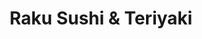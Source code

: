 ---
layout: place
title: "Raku Sushi & Teriyaki"
permalink: /california/santa-ana/raku-sushi-teriyaki.html
stateAbbr: CA
stateName: California
cityName: Santa Ana
seo:
  name: "Raku Sushi & Teriyaki"
  type: Restaurant
  links: https://ramenmura.us/
description: "Raku Sushi & Teriyaki serves delicious sushi in Santa Ana, California. Try fresh Japanese dishes for a great dining experience. Available for takeout, delivery, lunch, and dinner."
place_id: ChIJb6T5E6nf3IARXFMMXvtHPgA
photos:
  - name: >-
      places/ChIJb6T5E6nf3IARXFMMXvtHPgA/photos/AeeoHcLGMyCUiairdSQ4jYpM4vfrnFSJ8yShDFwUEpd1wL_kQyOUMp8BzFoDKLm_u9V676Y2tFCWBXKMDqqgIHPnPDppCb_HOAsG9Q8LqlMpjEnDoMqnOFWzzOgRc9dRnkF5ErZ-PJd7BCpimCe4DQ9kyy7zBvsehKpP6FaK2TaF2J8EwTn0WwnhWgcaXx7PEjVu-teYFs_J1royH25gCIeP1W8xE1fWzo7K1hESxSEC1IvobqCcFEXOQpLHNWuc0EI4xgz-zoFLtx-hQDQCuw-DSsgmhOWFTgtwkbg-yjqqHVUlL2i3KQsNoaUcMwu6X3jHX743j8Fmw7DDX2IaHr1khljDhTKN0_8lU9BKIe2Blwm4SNxU3g1lPM9K7vZGhoIKgTuFlF4F2mAhqRuLiil_5k_7tyZfy-A6WZsuZVx8CEA
    widthPx: 4032
    heightPx: 3024
    authorAttributions:
      - displayName: James Li
        uri: https://maps.google.com/maps/contrib/107584390553799801997
        photoUri: >-
          https://lh3.googleusercontent.com/a-/ALV-UjV1JDK5NdUTCkv347XfIJQkxA1Juy3Swv_2mDOc4TfVS0YhACGENg=s100-p-k-no-mo
    flagContentUri: >-
      https://www.google.com/local/imagery/report/?cb_client=maps_api_places.places_api&image_key=!1e10!2sCIHM0ogKEICAgICHnJX5DA&hl=en-US
    googleMapsUri: >-
      https://www.google.com/maps/place//data=!3m4!1e2!3m2!1sCIHM0ogKEICAgICHnJX5DA!2e10!4m2!3m1!1s0x80dcdfa913f9a46f:0x3e47fb5e0c535c
  - name: >-
      places/ChIJb6T5E6nf3IARXFMMXvtHPgA/photos/AeeoHcK7oTTvVe83RQ9vhck_QIcfDwYtQIwNPWA5Prlxu5UzEwrAr-Ye-xCfdIYwvkfGBV9LYp_4TcZT5q4O4Zs2mC3D4d0owdLY0Ntus2tIelOcfvzhx1DkvKRS1O3uPiw4Diok-2muFcSzp1a_7qKeAxLMp1R1qRZG_rsM9yXE0Ocb5uHBDNUDj9F38vC4NGzaGxX4uBhea1EAfttf5UC7nQJ1zU9BNfnF07ua2Cq09e2nsY_HibVbzbGNejttR-qdDsu4se0lJw9ui_YBOm2orbJ4hvA4LMS9-e13A4-hUYnY25WJpnjA5bmFN-HVyJ-1u7Ww7EDaqDYUKLBhfrwzRi7qoti_AvoVCIUfqqgMG3ABpKBttYjwiwst1XP146rpMwWMaODummIaXtFse31t5rcbQO5ma4NHb8o01_QnhLgnaYHn
    widthPx: 4032
    heightPx: 3024
    authorAttributions:
      - displayName: Ben Treves
        uri: https://maps.google.com/maps/contrib/115871869925147657914
        photoUri: >-
          https://lh3.googleusercontent.com/a-/ALV-UjX1-uwosFm0T1EQ16_tdUrz22vCDTRBeyJJDufRhPCb_C7qTOLKRw=s100-p-k-no-mo
    flagContentUri: >-
      https://www.google.com/local/imagery/report/?cb_client=maps_api_places.places_api&image_key=!1e10!2sCIHM0ogKEICAgICHzJzuxgE&hl=en-US
    googleMapsUri: >-
      https://www.google.com/maps/place//data=!3m4!1e2!3m2!1sCIHM0ogKEICAgICHzJzuxgE!2e10!4m2!3m1!1s0x80dcdfa913f9a46f:0x3e47fb5e0c535c
  - name: >-
      places/ChIJb6T5E6nf3IARXFMMXvtHPgA/photos/AeeoHcJm1pg87262APoyxpDRKZVIG2aTmYoIT79TrvU-PxudFSzD_I3rxjngJ9jjEpYpv8TUBfh_7YqA2lKUvJEybBmRU-zoMdQpq3tTjZN_dI5bYhlyRSe87ulwaWY-Hshsh4GGEdQxtC5QzHjKXLsCHjGuc_0zAyhR45atJ5Ct1Y4S1lwPMF5djyDAf9Dj8PKDUu-XlrEQRBeQt6xLZ0KyU6FrBjJ6dzrbo63HDNwum3m-v_mext4iSbYO7Xf4J1TXPQuL_0cQIet2T-xfvSssU8tquQiu6KVNlM6FQIOT2rxbCW99kqovkkgMWJjgT5MdA2npkMpU4YP8_k3EJA-hO440LfEQhI4XhqTkuoOStwJVeOB2giPJVg7XEVgfBzpwsADXhnjZ9Ic4uIBBXLB82RJOdeJaJKZlTHMYQ9HSjHk
    widthPx: 4032
    heightPx: 3024
    authorAttributions:
      - displayName: Ben Treves
        uri: https://maps.google.com/maps/contrib/115871869925147657914
        photoUri: >-
          https://lh3.googleusercontent.com/a-/ALV-UjX1-uwosFm0T1EQ16_tdUrz22vCDTRBeyJJDufRhPCb_C7qTOLKRw=s100-p-k-no-mo
    flagContentUri: >-
      https://www.google.com/local/imagery/report/?cb_client=maps_api_places.places_api&image_key=!1e10!2sCIHM0ogKEICAgICHzJy6Ug&hl=en-US
    googleMapsUri: >-
      https://www.google.com/maps/place//data=!3m4!1e2!3m2!1sCIHM0ogKEICAgICHzJy6Ug!2e10!4m2!3m1!1s0x80dcdfa913f9a46f:0x3e47fb5e0c535c
  - name: >-
      places/ChIJb6T5E6nf3IARXFMMXvtHPgA/photos/AeeoHcKI7VuuBjCbM9yxSglLioSb1WfMoSRQowC_TIfnzHiw5_fUqcuxIBZorAC3H3w3OuqR2HSiP_zQvi2R6evff1eF8yvcj-CyOPu6YD6b9G5KIXJ33Hy2VZdYW1MZdvuy2KhlFc1g4VBaUXNdk3Ywvb-60cPZ7FCvLmjLNfo5-EoVrY6vTCmbIiJXIpEfeEvzqX-PX7_hGZ5AVgnJKPvTo4Ut9b4YU3LXeCmb-Wu1N7uaF2DqIj9SyL3qGiCtZASBwM9DYidybvUdF4Zf1E4Y1OoHL54hwIaRNiynI28_ZnAxTYRGq1JnBq2JavHa0Nq2L07iuDMzuRK1fY4NzYKDcfh_FfZzQrPr0--x9BhRLukXoGr-hSppZBqqkkeC2nEGKi1lLHj-mDYU5-YliqCKH61QtDgWhbVk5GqDDMviraB-Xg0
    widthPx: 4800
    heightPx: 3600
    authorAttributions:
      - displayName: Michele Karl
        uri: https://maps.google.com/maps/contrib/115521366866124860534
        photoUri: >-
          https://lh3.googleusercontent.com/a-/ALV-UjWV7ecKUKzmCAOJZCDij_8MjSaGUaPFbzSrvWnkTF1W5Iqr4qre=s100-p-k-no-mo
    flagContentUri: >-
      https://www.google.com/local/imagery/report/?cb_client=maps_api_places.places_api&image_key=!1e10!2sCIHM0ogKEICAgIDVraPFnAE&hl=en-US
    googleMapsUri: >-
      https://www.google.com/maps/place//data=!3m4!1e2!3m2!1sCIHM0ogKEICAgIDVraPFnAE!2e10!4m2!3m1!1s0x80dcdfa913f9a46f:0x3e47fb5e0c535c
  - name: >-
      places/ChIJb6T5E6nf3IARXFMMXvtHPgA/photos/AeeoHcJGsJxJF1yc-JMCa2UBT012NnTS1vc08VmdBaye1AW37NdZOZk0GZyrY7O4q0kCZewKFBNfOmT30_986wjo6qTaqWl_j7Jo8LofIn0k74H3MxqPU1dfKMmjfBtX9gioJlWypF_KNRokgUSMTKswbCU0MOOj3FPPUoc2V2YlU4RJbx9fRI1sj1g6P78DH3bVUZnIAU3FUO3lZQqN6C6a4mS1gIbh1qdNBz128ym1Al8m7cVXbcK3f4D4FPNdLVhepkGuM2_oN3m4HeE5zxmfkOnPeDHfe-qLm9Kpzb4RDXWRL495ZnnYh_2Bb5jMmfF3gzYlshCegvuBjhcNZoN8s_wL76p7vjjA6qPNWfnekFc4V3k0MTl-ohUTZO_q8yamso8DrhwgMhTCjBb7NsCsODilD6IBbNvrs1ICsXFFVYQ
    widthPx: 3024
    heightPx: 4032
    authorAttributions:
      - displayName: Greg P
        uri: https://maps.google.com/maps/contrib/104879958104125769441
        photoUri: >-
          https://lh3.googleusercontent.com/a/ACg8ocIhdBHd2L25V9Wwamy8eftaTiuAijYqv0dqjxU7LGLPT2feCg=s100-p-k-no-mo
    flagContentUri: >-
      https://www.google.com/local/imagery/report/?cb_client=maps_api_places.places_api&image_key=!1e10!2sCIHM0ogKEICAgIDr6NHTYA&hl=en-US
    googleMapsUri: >-
      https://www.google.com/maps/place//data=!3m4!1e2!3m2!1sCIHM0ogKEICAgIDr6NHTYA!2e10!4m2!3m1!1s0x80dcdfa913f9a46f:0x3e47fb5e0c535c
  - name: >-
      places/ChIJb6T5E6nf3IARXFMMXvtHPgA/photos/AeeoHcLhpXvYSdX3pZJave4aTWvJ8LdMYIUy9hiaAVE9FAxWtzK2VYVEYXnltPdLRPMgkRg8EEM3ETGdinOyDfGPQiH0P9_5M3794CTfaFcwCcANxEIoF_ktMl91rRaU04Koy8BbZKjxjxRwREk1e-WW7z--kCieoxGpHHgb3Rx9wYHrjwv7039wU6_YfLUcpMDworycJ2YQVZ2KtZKv3EE7zbaI4R2WC20eCat2oCN_V18Oy6_JRtdJFK-DjuuKGuIW6HnufnlpJ7lWQjU6R8Hfc4ahA_RtLKjpb1mnbETcyF4wPycer_fYscsXBjonkOlNWiLFkRYAoRK8A43927GHAF6rUPT8FjYBHvajkd8WzXw1sg5JUbFIi77XJ0nsrMeTgpcQ-qVoKf0OACjoAoHYxIWa5rWsBLMl4f03TVYyHPwF2qIe
    widthPx: 3024
    heightPx: 4032
    authorAttributions:
      - displayName: Thaoブロング
        uri: https://maps.google.com/maps/contrib/101177615975318680588
        photoUri: >-
          https://lh3.googleusercontent.com/a-/ALV-UjXJmdB7gpcw69MflyjJKieMMPrO3veCiIdTD2H6ZxVaplmCvSP2=s100-p-k-no-mo
    flagContentUri: >-
      https://www.google.com/local/imagery/report/?cb_client=maps_api_places.places_api&image_key=!1e10!2sCIHM0ogKEICAgIDllvzgrAE&hl=en-US
    googleMapsUri: >-
      https://www.google.com/maps/place//data=!3m4!1e2!3m2!1sCIHM0ogKEICAgIDllvzgrAE!2e10!4m2!3m1!1s0x80dcdfa913f9a46f:0x3e47fb5e0c535c
  - name: >-
      places/ChIJb6T5E6nf3IARXFMMXvtHPgA/photos/AeeoHcIHoNjQbkTRzocc25dwbG3tgYMb4JYlskvVNaKj9svZqXJE3cYTYFuXGw50xBTT9_9l5im_uh7OCZVzTcWR73VDeTVopIEqtK_ep98jRlscB4OVNlrO-KWJQDfiw6xvT2WNa10imcEbjmDsCzgcYl0zPKpmSUjnPGRT4PgiB-j09FzA4UuBXi_WxpH5k6SfgVi1l7aPyzED2orj9l8-8jnX3R-Ga5nwyTzNau53UgEPRyetDysAF6RvQu4pttS3Xhre4WBKCDnwUd1ia3j2XPYcd2cR_wjQT8q64oxKuwhZUmxvXWfwBeuhL4CMeETjv2rDTJNzSWQWJPhD6Y35zw6sa37Rbuc4jOPo7wPeFZ2sJaASmS508emuozPZ4QLNLLodWQVw1AKb8P7-XQyJjKQD3NmE2r2qkqpCFSxNUvV5sSA
    widthPx: 4000
    heightPx: 1844
    authorAttributions:
      - displayName: THE GLAMOROUS VISUAL
        uri: https://maps.google.com/maps/contrib/104007375265593708962
        photoUri: >-
          https://lh3.googleusercontent.com/a-/ALV-UjW4QjHsGVIn_F0J70I3OANOsyZgTtlxHS-sABlVB-UwDpmYL5Zi=s100-p-k-no-mo
    flagContentUri: >-
      https://www.google.com/local/imagery/report/?cb_client=maps_api_places.places_api&image_key=!1e10!2sCIHM0ogKEICAgICR04HlgwE&hl=en-US
    googleMapsUri: >-
      https://www.google.com/maps/place//data=!3m4!1e2!3m2!1sCIHM0ogKEICAgICR04HlgwE!2e10!4m2!3m1!1s0x80dcdfa913f9a46f:0x3e47fb5e0c535c
  - name: >-
      places/ChIJb6T5E6nf3IARXFMMXvtHPgA/photos/AeeoHcJGvaRc_n0Xm_67pAcY8KuF8QxJ4OYmkHZBjdZPpKtTqKU9OuXYtDsEGRXCdSm2_knW_HgFlPxaciq2H5jD3gjHsKKZmt6GJb8Dw3dt-ZCISytiFJqbjBkBxXJOFJtz_B6hEGu6eO8vO3kc5Um4nhl40CfK_9RWXaYkwwIzaZ9g-zkqx1DSVB7g4oJqgX5bPOpzByoBNGMaOK0zC0P70kav0ddevSNn-qnwXzh4llw3XZppaX0TLLfqmcwtLYPz39Q_Yd_kWQe2KVftMPSnELta1KbtwsuYciNG8TcH8bbRN64ZIrtNnkO0vBThdzSUfF4JnNzi0pq4BZthkikWpiEm0MQSTuWI05IxWYYuda5vufaK2oEje9fSl0keV24ie8GZb0bLLTPCiiGl55mpGEDwtktW1KSLtenqa1YyuF0
    widthPx: 3024
    heightPx: 4032
    authorAttributions:
      - displayName: Ben Treves
        uri: https://maps.google.com/maps/contrib/115871869925147657914
        photoUri: >-
          https://lh3.googleusercontent.com/a-/ALV-UjX1-uwosFm0T1EQ16_tdUrz22vCDTRBeyJJDufRhPCb_C7qTOLKRw=s100-p-k-no-mo
    flagContentUri: >-
      https://www.google.com/local/imagery/report/?cb_client=maps_api_places.places_api&image_key=!1e10!2sCIHM0ogKEICAgICHzJzuag&hl=en-US
    googleMapsUri: >-
      https://www.google.com/maps/place//data=!3m4!1e2!3m2!1sCIHM0ogKEICAgICHzJzuag!2e10!4m2!3m1!1s0x80dcdfa913f9a46f:0x3e47fb5e0c535c
  - name: >-
      places/ChIJb6T5E6nf3IARXFMMXvtHPgA/photos/AeeoHcI5df7TyE_FhIY6QwW2CEVtySjRCP8XnL-peRP9yU0GYwG0hFnkVVFDnUoDtqg36STER9WGmDdotAJ9O3_aJX8HWEsg_7xmv2n-audcQynp-Cf8AuQIZOdFA-RbOYrN8Xz34JZtl_9nz-yW1gQPb9jUVkmrxW0jERstTC4i8s8LrpxLN5xqAO_AEuI3xQ8VcoHYL7k-QkSKcwDirGhfiW4LbFUGkBL9RA0ccR-FNo_U10mSlKQtDAZHAu6hXKMuLCWI9uiE7zLYaisqbeZsculs3XrLodH2pXEheQTWX6JTfyemngey8NelCU8JrlbRXwChj5reJuLPQg_PZ7NgPoG1mzPx5jrMTMDfnP4Ot0cAd5PJsLa6TNiXim_87DmHxxFiYnFjarwIdwaSoTBgabCf6hr7a0xI-QSCcsmlxVhzJhT2
    widthPx: 4032
    heightPx: 3024
    authorAttributions:
      - displayName: 奇哥
        uri: https://maps.google.com/maps/contrib/117683694968662046833
        photoUri: >-
          https://lh3.googleusercontent.com/a-/ALV-UjVydFnvVV06H0Q3vDQoM0a1m-a5SrI5T8Kv5Jnh9O-z5s4oXmod=s100-p-k-no-mo
    flagContentUri: >-
      https://www.google.com/local/imagery/report/?cb_client=maps_api_places.places_api&image_key=!1e10!2sCIHM0ogKEICAgIDr4Lb3kQE&hl=en-US
    googleMapsUri: >-
      https://www.google.com/maps/place//data=!3m4!1e2!3m2!1sCIHM0ogKEICAgIDr4Lb3kQE!2e10!4m2!3m1!1s0x80dcdfa913f9a46f:0x3e47fb5e0c535c
  - name: >-
      places/ChIJb6T5E6nf3IARXFMMXvtHPgA/photos/AeeoHcIY5DFqnaghvlUHH00L60PKAAIy-UrW61WZK2u_2cx9NDWSUOGxVkMsZ4Q7HfgxcBDL22-tgvLfO7xJ2BQBlmviB73ADqfXzKpuLKGLto3dSt0zCGtwt-neAc3d98SWDrkM_XbH6FKoIv2B4peNeZcn4E6XcLgYuA5SI9O5AY4UCpsHmBF-rR4unm-LfxmEmxoETwJtxcKrWJs69HEx1j2858MrWCb5R-RZ9LQ4C4ZaZDSxGBH7h_ItacsXfcGJb5xoW7-_4tjb6B50SIzReG2H4r2ovo13JxM2VSd9DVr1HC4AZTwJYTGNU3s7BOyuVPCbFA4rurVTtao1lSX3UGmQ3wxCGxgd6H4GcMXGkVYJW2pwkZkbORZFgJgniALubKJtvnCK2fzoTOjmzPDmgr1SebF4IqfGwaVFj2P5GmIrcvk
    widthPx: 1080
    heightPx: 1920
    authorAttributions:
      - displayName: Thien Tran
        uri: https://maps.google.com/maps/contrib/102410299998184393882
        photoUri: >-
          https://lh3.googleusercontent.com/a-/ALV-UjVrIC9XAQ44jrYTp3wL9am-MfEZE9eeCRJpBLQQijVcnOlZj9BPPg=s100-p-k-no-mo
    flagContentUri: >-
      https://www.google.com/local/imagery/report/?cb_client=maps_api_places.places_api&image_key=!1e10!2sCIHM0ogKEICAgIDxyf-k-wE&hl=en-US
    googleMapsUri: >-
      https://www.google.com/maps/place//data=!3m4!1e2!3m2!1sCIHM0ogKEICAgIDxyf-k-wE!2e10!4m2!3m1!1s0x80dcdfa913f9a46f:0x3e47fb5e0c535c
address: 3941 S Bristol St, Santa Ana, CA 92704, USA
street: 3941 S Bristol St
city: Santa Ana
state: CA
zip: '92704'
country: USA
neighborhood: South Coast Metro
latitude: '33.694668'
longitude: '-117.883841'
accessibility_options:
  wheelchairAccessibleParking: true
  wheelchairAccessibleEntrance: true
  wheelchairAccessibleRestroom: true
  wheelchairAccessibleSeating: true
business_status: OPERATIONAL
name: Raku Sushi & Teriyaki
google_maps_links:
  directionsUri: >-
    https://www.google.com/maps/dir//''/data=!4m7!4m6!1m1!4e2!1m2!1m1!1s0x80dcdfa913f9a46f:0x3e47fb5e0c535c!3e0
  placeUri: https://maps.google.com/?cid=17530593496290140
  writeAReviewUri: >-
    https://www.google.com/maps/place//data=!4m3!3m2!1s0x80dcdfa913f9a46f:0x3e47fb5e0c535c!12e1
  reviewsUri: >-
    https://www.google.com/maps/place//data=!4m4!3m3!1s0x80dcdfa913f9a46f:0x3e47fb5e0c535c!9m1!1b1
  photosUri: >-
    https://www.google.com/maps/place//data=!4m3!3m2!1s0x80dcdfa913f9a46f:0x3e47fb5e0c535c!10e5
primary_type: Japanese Restaurant
opening_hours:
  regular: null
  current: null
secondary_opening_hours:
  regular:
    weekdayDescriptions: null
    type: null
  current:
    weekdayDescriptions: null
    type: null
phone: (714) 689-3295
price_level: PRICE_LEVEL_MODERATE
price_range: $10 &ndash; $20
rating: '4.6'
rating_count: 87
website: https://ramenmura.us/
reviews:
  - name: >-
      places/ChIJb6T5E6nf3IARXFMMXvtHPgA/reviews/ChdDSUhNMG9nS0VJQ0FnSUM3MS1tMm9BRRAB
    relativePublishTimeDescription: 7 months ago
    rating: 2
    text:
      text: >-
        This place is an absolute disgrace. They are *not* ADA compliant—my
        wheelchair couldn't even get through the door. When I reported it to the
        ADA, we still tried to give them a chance, asking if they could
        accommodate us at the outdoor table. But instead of being helpful, they
        made us wait while they phoned someone, just to decide whether they
        could even serve us outside.


        We chose to be patient and understanding, but that was clearly a
        mistake. After a ridiculous wait, they finally agreed to seat us, only
        to botch our order completely. We ordered two black ramens and a
        tonkatsu ramen, but they managed to give us something we didn’t order,
        and what we did get was bland, missing all the extras we paid for—bok
        choy, extra mushrooms, extra noodles.


        To top it all off, the bill was over $100, and we were treated like an
        inconvenience the entire time. The server was visibly angry, glaring at
        us throughout the meal.


        The only saving grace was the sushi, which was excellent. But honestly,
        who cares when everything else—ramen, service, and accessibility—was a
        total disaster? This place is not worth your time or money.
      languageCode: en
    originalText:
      text: >-
        This place is an absolute disgrace. They are *not* ADA compliant—my
        wheelchair couldn't even get through the door. When I reported it to the
        ADA, we still tried to give them a chance, asking if they could
        accommodate us at the outdoor table. But instead of being helpful, they
        made us wait while they phoned someone, just to decide whether they
        could even serve us outside.


        We chose to be patient and understanding, but that was clearly a
        mistake. After a ridiculous wait, they finally agreed to seat us, only
        to botch our order completely. We ordered two black ramens and a
        tonkatsu ramen, but they managed to give us something we didn’t order,
        and what we did get was bland, missing all the extras we paid for—bok
        choy, extra mushrooms, extra noodles.


        To top it all off, the bill was over $100, and we were treated like an
        inconvenience the entire time. The server was visibly angry, glaring at
        us throughout the meal.


        The only saving grace was the sushi, which was excellent. But honestly,
        who cares when everything else—ramen, service, and accessibility—was a
        total disaster? This place is not worth your time or money.
      languageCode: en
    authorAttribution:
      displayName: D
      uri: https://www.google.com/maps/contrib/103408562988029252994/reviews
      photoUri: >-
        https://lh3.googleusercontent.com/a-/ALV-UjX_7j83JF8M1wXdB2eP-a2xUQrtQDb0EVT5OE_9G_Lo_r7dzmpZCg=s128-c0x00000000-cc-rp-mo-ba4
    publishTime: '2024-08-18T23:52:15.187573Z'
    flagContentUri: >-
      https://www.google.com/local/review/rap/report?postId=ChdDSUhNMG9nS0VJQ0FnSUM3MS1tMm9BRRAB&d=17924085&t=1
    googleMapsUri: >-
      https://www.google.com/maps/reviews/data=!4m6!14m5!1m4!2m3!1sChdDSUhNMG9nS0VJQ0FnSUM3MS1tMm9BRRAB!2m1!1s0x80dcdfa913f9a46f:0x3e47fb5e0c535c
  - name: >-
      places/ChIJb6T5E6nf3IARXFMMXvtHPgA/reviews/ChZDSUhNMG9nS0VJQ0FnSURWcmFQRmJBEAE
    relativePublishTimeDescription: a year ago
    rating: 3
    text:
      text: >-
        Americanized sushi. They used a lot of minced fish which it is a sign of
        not the best quality in the fish, however the fish tasted fresh. The
        rolls were falling apart, not a good sign either. The waitress forgot a
        plate we ordered, never brought napkins for the table nor chopsticks, I
        had to grab those from other tables. Brought the bill but didn’t come to
        pick up the card, so I had to take it to them.
      languageCode: en
    originalText:
      text: >-
        Americanized sushi. They used a lot of minced fish which it is a sign of
        not the best quality in the fish, however the fish tasted fresh. The
        rolls were falling apart, not a good sign either. The waitress forgot a
        plate we ordered, never brought napkins for the table nor chopsticks, I
        had to grab those from other tables. Brought the bill but didn’t come to
        pick up the card, so I had to take it to them.
      languageCode: en
    authorAttribution:
      displayName: Michele Karl
      uri: https://www.google.com/maps/contrib/115521366866124860534/reviews
      photoUri: >-
        https://lh3.googleusercontent.com/a-/ALV-UjWV7ecKUKzmCAOJZCDij_8MjSaGUaPFbzSrvWnkTF1W5Iqr4qre=s128-c0x00000000-cc-rp-mo-ba4
    publishTime: '2023-12-15T00:10:45.452088Z'
    flagContentUri: >-
      https://www.google.com/local/review/rap/report?postId=ChZDSUhNMG9nS0VJQ0FnSURWcmFQRmJBEAE&d=17924085&t=1
    googleMapsUri: >-
      https://www.google.com/maps/reviews/data=!4m6!14m5!1m4!2m3!1sChZDSUhNMG9nS0VJQ0FnSURWcmFQRmJBEAE!2m1!1s0x80dcdfa913f9a46f:0x3e47fb5e0c535c
  - name: >-
      places/ChIJb6T5E6nf3IARXFMMXvtHPgA/reviews/ChdDSUhNMG9nS0VJQ0FnSUN2OGE3dWh3RRAB
    relativePublishTimeDescription: 3 months ago
    rating: 5
    text:
      text: >-
        Nice little Japanese restaurant with ramen, sushi and teriyaki. Friendly
        service and great prices. I had the spicy tankatsu ramen and a
        California roll. Both were very tasty. Recommended.
      languageCode: en
    originalText:
      text: >-
        Nice little Japanese restaurant with ramen, sushi and teriyaki. Friendly
        service and great prices. I had the spicy tankatsu ramen and a
        California roll. Both were very tasty. Recommended.
      languageCode: en
    authorAttribution:
      displayName: Greg Ong
      uri: https://www.google.com/maps/contrib/113433446880160067787/reviews
      photoUri: >-
        https://lh3.googleusercontent.com/a/ACg8ocJ79FHt993ARVRCxRV3hSqYlEN-s1YD4zMujbmEgMVsHKWNTw=s128-c0x00000000-cc-rp-mo-ba4
    publishTime: '2024-12-21T20:11:22.633875Z'
    flagContentUri: >-
      https://www.google.com/local/review/rap/report?postId=ChdDSUhNMG9nS0VJQ0FnSUN2OGE3dWh3RRAB&d=17924085&t=1
    googleMapsUri: >-
      https://www.google.com/maps/reviews/data=!4m6!14m5!1m4!2m3!1sChdDSUhNMG9nS0VJQ0FnSUN2OGE3dWh3RRAB!2m1!1s0x80dcdfa913f9a46f:0x3e47fb5e0c535c
  - name: >-
      places/ChIJb6T5E6nf3IARXFMMXvtHPgA/reviews/ChdDSUhNMG9nS0VJQ0FnSUNSaTdfZnFRRRAB
    relativePublishTimeDescription: 2 years ago
    rating: 5
    text:
      text: >-
        We went there with my wife for lunch and it was amazing. Very delicious
        sushi. It’s a small cute place with great sushi. Highly recommend it. We
        ordered Backed salmon, spicy crunchy roll and crunchy dragon roll. The
        only issue I had was that the way the restaurant is situated you get a
        lot of sun light into the store. It was a bit blinding lol. But that’s
        okay, for this food I will go and have sushi with my sun glasses.
      languageCode: en
    originalText:
      text: >-
        We went there with my wife for lunch and it was amazing. Very delicious
        sushi. It’s a small cute place with great sushi. Highly recommend it. We
        ordered Backed salmon, spicy crunchy roll and crunchy dragon roll. The
        only issue I had was that the way the restaurant is situated you get a
        lot of sun light into the store. It was a bit blinding lol. But that’s
        okay, for this food I will go and have sushi with my sun glasses.
      languageCode: en
    authorAttribution:
      displayName: Shahbaz Salehi
      uri: https://www.google.com/maps/contrib/107638223507944417757/reviews
      photoUri: >-
        https://lh3.googleusercontent.com/a-/ALV-UjWsbgr6SmAPEhFmhmcaR78qqYW_wrDDZL7lwNuJ2NTZt_LiQl41=s128-c0x00000000-cc-rp-mo-ba6
    publishTime: '2023-04-10T18:02:16.481546Z'
    flagContentUri: >-
      https://www.google.com/local/review/rap/report?postId=ChdDSUhNMG9nS0VJQ0FnSUNSaTdfZnFRRRAB&d=17924085&t=1
    googleMapsUri: >-
      https://www.google.com/maps/reviews/data=!4m6!14m5!1m4!2m3!1sChdDSUhNMG9nS0VJQ0FnSUNSaTdfZnFRRRAB!2m1!1s0x80dcdfa913f9a46f:0x3e47fb5e0c535c
  - name: >-
      places/ChIJb6T5E6nf3IARXFMMXvtHPgA/reviews/ChZDSUhNMG9nS0VJQ0FnSURsbHZ6Z2RBEAE
    relativePublishTimeDescription: a year ago
    rating: 4
    text:
      text: >-
        Came in for dinner. The place was pretty empty. Didn’t catch the name of
        my server but she was great! The server is kind and knowledgeable.
        Ordered the Spicy Ramen and a spicy roll.
      languageCode: en
    originalText:
      text: >-
        Came in for dinner. The place was pretty empty. Didn’t catch the name of
        my server but she was great! The server is kind and knowledgeable.
        Ordered the Spicy Ramen and a spicy roll.
      languageCode: en
    authorAttribution:
      displayName: Thaoブロング
      uri: https://www.google.com/maps/contrib/101177615975318680588/reviews
      photoUri: >-
        https://lh3.googleusercontent.com/a-/ALV-UjXJmdB7gpcw69MflyjJKieMMPrO3veCiIdTD2H6ZxVaplmCvSP2=s128-c0x00000000-cc-rp-mo-ba4
    publishTime: '2023-12-01T20:06:47.275150Z'
    flagContentUri: >-
      https://www.google.com/local/review/rap/report?postId=ChZDSUhNMG9nS0VJQ0FnSURsbHZ6Z2RBEAE&d=17924085&t=1
    googleMapsUri: >-
      https://www.google.com/maps/reviews/data=!4m6!14m5!1m4!2m3!1sChZDSUhNMG9nS0VJQ0FnSURsbHZ6Z2RBEAE!2m1!1s0x80dcdfa913f9a46f:0x3e47fb5e0c535c
parking_options:
  freeParkingLot: true
  freeStreetParking: true
  valetParking: false
payment_options:
  acceptsCreditCards: true
  acceptsDebitCards: true
  acceptsCashOnly: false
  acceptsNfc: true
allow_dogs: null
curbside_pickup: null
delivery: true
dine_in: true
good_for_children: true
good_for_groups: null
good_for_sports: null
live_music: false
menu_for_children: null
outdoor_seating: null
reservable: null
restroom: true
serves_beer: null
serves_breakfast: null
serves_brunch: null
serves_cocktails: null
serves_coffee: null
serves_dinner: true
serves_dessert: null
serves_lunch: true
serves_vegetarian_food: null
serves_wine: null
takeout: true
summary: null

---